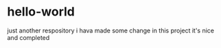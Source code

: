 # hello-world
just another respository
i hava made some change in this project
it's nice and completed
